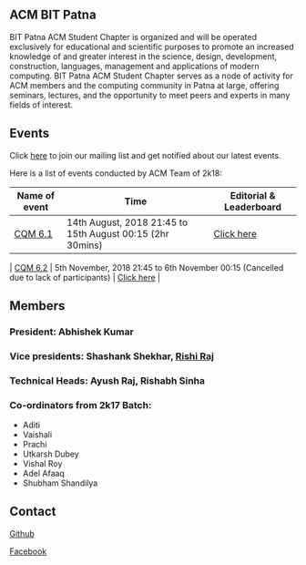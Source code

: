 ## ACM BIT Patna

BIT Patna ACM Student Chapter is organized and will be operated exclusively for educational and scientific purposes to promote an increased knowledge of and greater interest in the science, design, development, construction, languages, management and applications of modern computing. BIT Patna ACM Student Chapter serves as a node of activity for ACM members and the computing community in Patna at large, offering seminars, lectures, and the opportunity to meet peers and experts in many fields of interest.

## Events
Click [here](https://groups.google.com/forum/#!forum/acm-bit-patna) to join our mailing list and get notified about our latest events.

Here is a list of events conducted by ACM Team of 2k18:

|Name of event | Time | Editorial & Leaderboard|
| --- | --- | --- |
| [CQM 6.1](https://www.hackerrank.com/cqm-6-1) | 14th August, 2018 21:45 to 15th August 00:15 (2hr 30mins) | [Click here](/cqm-6.1) |

| [CQM 6.2](https://www.hackerrank.com/cqm-6-2) | 5th November, 2018 21:45 to 6th November 00:15 (Cancelled due to lack of participants) | [Click here](/cqm-6.2) |

## Members

### President: Abhishek Kumar

### Vice presidents: Shashank Shekhar, [Rishi Raj](https://rishiraj.me)

### Technical Heads: Ayush Raj, Rishabh Sinha

### Co-ordinators from 2k17 Batch: 
* Aditi
* Vaishali
* Prachi
* Utkarsh Dubey
* Vishal Roy
* Adel Afaaq
* Shubham Shandilya


## Contact
[Github](http://github.com/acm-bit-patna)

[Facebook](https://www.facebook.com/acmbitpatna)
